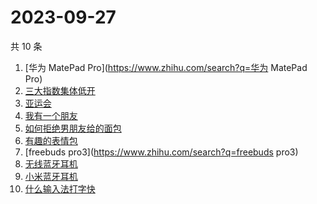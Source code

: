 # 2023-09-27

共 10 条

<!-- BEGIN ZHIHUSEARCH -->
<!-- 最后更新时间 Wed Sep 27 2023 03:08:11 GMT+0800 (China Standard Time) -->
1. [华为 MatePad Pro](https://www.zhihu.com/search?q=华为 MatePad Pro)
1. [三大指数集体低开](https://www.zhihu.com/search?q=三大指数集体低开)
1. [亚运会](https://www.zhihu.com/search?q=亚运会)
1. [我有一个朋友](https://www.zhihu.com/search?q=我有一个朋友)
1. [如何拒绝男朋友给的面包](https://www.zhihu.com/search?q=如何拒绝男朋友给的面包)
1. [有趣的表情包](https://www.zhihu.com/search?q=有趣的表情包)
1. [freebuds pro3](https://www.zhihu.com/search?q=freebuds pro3)
1. [无线蓝牙耳机 ](https://www.zhihu.com/search?q=无线蓝牙耳机 )
1. [小米蓝牙耳机 ](https://www.zhihu.com/search?q=小米蓝牙耳机 )
1. [什么输入法打字快](https://www.zhihu.com/search?q=什么输入法打字快)
<!-- END ZHIHUSEARCH -->
